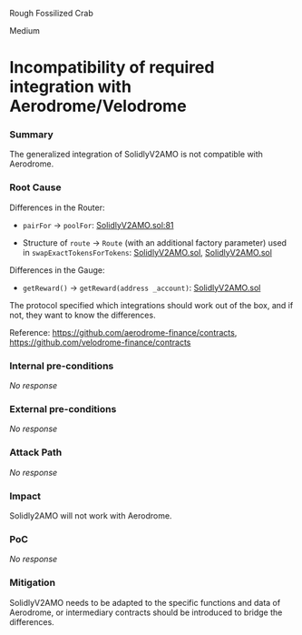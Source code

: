 Rough Fossilized Crab

Medium

# Incompatibility of required integration with Aerodrome/Velodrome

### Summary

The generalized integration of SolidlyV2AMO is not compatible with Aerodrome.

### Root Cause

Differences in the Router:

- `pairFor` -> `poolFor`: [SolidlyV2AMO.sol:81](https://github.com/sherlock-audit/2024-10-axion/blob/3704f19ea52ebe255861ded3da0d3648c764fb69/liquidity-amo/contracts/SolidlyV2AMO.sol#L81-L81)

- Structure of `route` -> `Route` (with an additional factory parameter) used in `swapExactTokensForTokens`: [SolidlyV2AMO.sol](https://github.com/sherlock-audit/2024-10-axion/blob/3704f19ea52ebe255861ded3da0d3648c764fb69/liquidity-amo/contracts/SolidlyV2AMO.sol#L175-L175), [SolidlyV2AMO.sol](https://github.com/sherlock-audit/2024-10-axion/blob/3704f19ea52ebe255861ded3da0d3648c764fb69/liquidity-amo/contracts/SolidlyV2AMO.sol#L301-L301)

Differences in the Gauge:

- `getReward()` -> `getReward(address _account)`: [SolidlyV2AMO.sol](https://github.com/sherlock-audit/2024-10-axion/blob/3704f19ea52ebe255861ded3da0d3648c764fb69/liquidity-amo/contracts/SolidlyV2AMO.sol#L327-L327)

The protocol specified which integrations should work out of the box, and if not, they want to know the differences.

Reference: https://github.com/aerodrome-finance/contracts, https://github.com/velodrome-finance/contracts

### Internal pre-conditions

_No response_

### External pre-conditions

_No response_

### Attack Path

_No response_

### Impact

Solidly2AMO will not work with Aerodrome.

### PoC

_No response_

### Mitigation

SolidlyV2AMO needs to be adapted to the specific functions and data of Aerodrome, or intermediary contracts should be introduced to bridge the differences.
